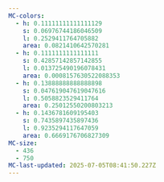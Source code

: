 ```yaml
---
MC-colors:
  - h: 0.11111111111111129
    s: 0.06976744186046509
    l: 0.2529411764705882
    area: 0.0821410642570281
  - h: 0.1111111111111111
    s: 0.42857142857142855
    l: 0.013725490196078431
    area: 0.0008157630522088353
  - h: 0.13888888888888898
    s: 0.047619047619047616
    l: 0.5058823529411764
    area: 0.25012550200803213
  - h: 0.1436781609195403
    s: 0.7435897435897436
    l: 0.9235294117647059
    area: 0.6669176706827309
MC-size:
  - 436
  - 750
MC-last-updated: 2025-07-05T08:41:50.227Z
---
```

